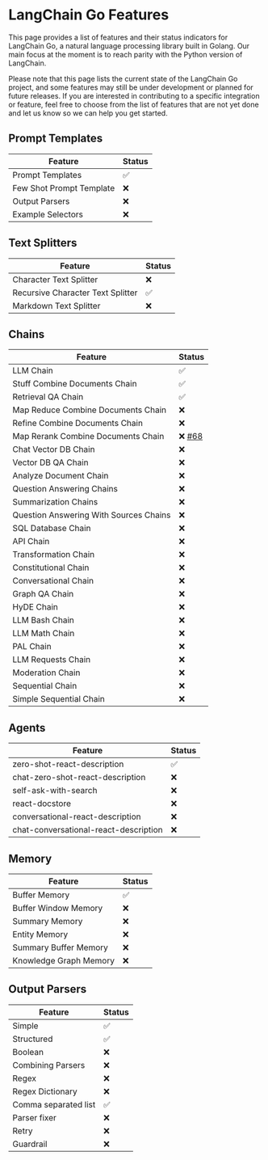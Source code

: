 # LangChain Go Features

This page provides a list of features and their status indicators for LangChain Go, a natural language processing library built in Golang. Our main focus at the moment is to reach parity with the Python version of LangChain. 

Please note that this page lists the current state of the LangChain Go project, and some features may still be under development or planned for future releases. If you are interested in contributing to a specific integration or feature, feel free to choose from the list of features that are not yet done and let us know so we can help you get started. 

## Prompt Templates
| Feature                            | Status |
|------------------------------------|--------|
| Prompt Templates                   | ✅     |
| Few Shot Prompt Template           | ❌     |
| Output Parsers                     | ❌     |
| Example Selectors                  | ❌     |


## Text Splitters

| Feature                           | Status |
| --------------------------------- | ------ |
| Character Text Splitter           | ❌     |
| Recursive Character Text Splitter | ✅     |
| Markdown Text Splitter            | ❌     |

## Chains

| Feature                                | Status |
| -------------------------------------- | ------ |
| LLM Chain                              | ✅     |
| Stuff Combine Documents Chain          | ✅     |
| Retrieval QA Chain                     | ✅     |
| Map Reduce Combine Documents Chain     | ❌     |
| Refine Combine Documents Chain         | ❌     |
| Map Rerank Combine Documents Chain     | ❌ [#68](https://github.com/tmc/langchaingo/issues/68) |
| Chat Vector DB Chain                   | ❌     |
| Vector DB QA Chain                     | ❌     |
| Analyze Document Chain                 | ❌     |
| Question Answering Chains              | ❌     |
| Summarization Chains                   | ❌     |
| Question Answering With Sources Chains | ❌     |
| SQL Database Chain                     | ❌     |
| API Chain                              | ❌     |
| Transformation Chain                   | ❌     |
| Constitutional Chain                   | ❌     |
| Conversational Chain                   | ❌     |
| Graph QA Chain                         | ❌     |
| HyDE Chain                             | ❌     |
| LLM Bash Chain                         | ❌     |
| LLM Math Chain                         | ❌     |
| PAL Chain                              | ❌     |
| LLM Requests Chain                     | ❌     |
| Moderation Chain                       | ❌     |
| Sequential Chain                       | ❌     |
| Simple Sequential Chain                | ❌     |

## Agents

| Feature                             | Status |
| ----------------------------------- | ------ |
| zero-shot-react-description         | ✅     |
| chat-zero-shot-react-description    | ❌     |
| self-ask-with-search                | ❌     |
| react-docstore                      | ❌     |
| conversational-react-description    | ❌     |
| chat-conversational-react-description | ❌   |

## Memory

| Feature                      | Status |
| ----------------------------| ------ |
| Buffer Memory               | ✅     |
| Buffer Window Memory         | ❌     |
| Summary Memory              | ❌     |
| Entity Memory               | ❌     |
| Summary Buffer Memory       | ❌     |
| Knowledge Graph Memory      | ❌     |

## Output Parsers

| Feature                      | Status |
| ----------------------------| ------ |
| Simple                      | ✅     |
| Structured                  | ✅     |
| Boolean                     | ❌     |
| Combining Parsers           | ❌     |
| Regex                       | ❌     |
| Regex Dictionary            | ❌     |
| Comma separated list        | ✅     |
| Parser fixer                | ❌     |
| Retry                       | ❌     |
| Guardrail                   | ❌     |
